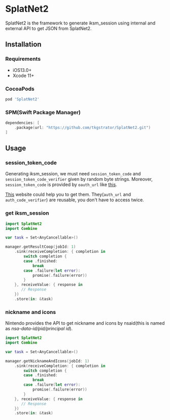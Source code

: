 # SplatNet2

SplatNet2 is the framework to generate iksm_session using internal and external API to get JSON from SplatNet2.

## Installation

### Requirements
* iOS13.0+
* Xcode 11+

### CocoaPods

```ruby
pod 'SplatNet2'
```

### SPM(Swift Package Manager)

```swift
dependencies: [
    .package(url: "https://github.com/tkgstrator/SplatNet2.git")
]
```

## Usage

### session_token_code
Generating iksm_session, we must need `session_token_code` and `session_token_code_verifier` given by random byte strings. Moreover, `session_token_code` is provided by `oauth_url` like [this](https://accounts.nintendo.com/connect/1.0.0/authorize?state=DthLWOg54YPRnkPpxhY0aMyxEfSdmRplaOtIlIJimBxnAhbM&redirect_uri=npf71b963c1b7b6d119://auth&client_id=71b963c1b7b6d119&scope=openid+user+user.birthday+user.mii+user.screenName&response_type=session_token_code&session_token_code_challenge=8PlJorbqc1oUmynjgtICD3JzrNd3oez9kTeEYBCsXls&session_token_code_challenge_method=S256&theme=login_form).

[This](https://salmonia.mydns.jp) website could help you to get them. They(`auth_url` and `auth_code_verifier`) are reusable, you don't have to access twice.

### get iksm_session

```swift
import SplatNet2
import Combine

var task = Set<AnyCancellable>()

manager.getResultCoop(jobId: 1)
    .sink(receiveCompletion: { completion in
        switch completion {
        case .finished:
            break
        case .failure(let error):
            promise(.failure(error))
        }
    }, receiveValue: { response in
       // Response
    })
    .store(in: &task)
```

### nickname and icons

Nintendo provides the API to get nickname and icons by nsaid(this is named as *nsa-data-id/pid/principal id*).

```swift
import SplatNet2
import Combine

var task = Set<AnyCancellable>()

manager.getNicknameAndIcons(jobId: 1)
    .sink(receiveCompletion: { completion in
        switch completion {
        case .finished:
            break
        case .failure(let error):
            promise(.failure(error))
        }
    }, receiveValue: { response in
       // Response
    })
    .store(in: &task)
```

